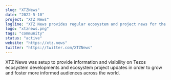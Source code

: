 ```yaml
---
slug: "XTZNews"
date: "2022-5-10"
project: "XTZ News"
logline: "XTZ News provides regular ecosystem and project news for the Tezos community and wider audiences."
logo: "xtznews.png"
tags: "community"
status: "active"
website: "https://xtz.news"
twitter: "https://twitter.com/XTZNews"
---
```

XTZ News was setup to provide information and visibility on Tezos ecosystem developments and ecosystem project updates in order to grow and foster more informed audiences across the world.
